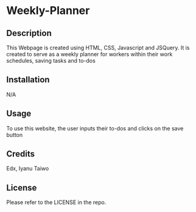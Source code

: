 # Weekly-Planner
## Description
This Webpage is created using HTML, CSS, Javascript and JSQuery. It is created to serve as a weekly planner for workers within their work schedules, saving tasks and to-dos

## Installation
N/A

## Usage
To use this website, the user inputs their to-dos and clicks on the save button

## Credits
Edx, Iyanu Taiwo

## License
Please refer to the LICENSE in the repo.